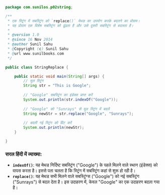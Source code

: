 ```java
package com.sunilos.p02string;

/**
 * एक स्ट्रिंग में सबस्ट्रिंग को `replace()` मेथड का उपयोग करके बदलने का प्रोग्राम।
 * यह प्रोग्राम एक विशेष सबस्ट्रिंग को ढूंढता है और उसे दूसरी सबस्ट्रिंग से बदलता है।
 * 
 * @version 1.0
 * @since 16 Nov 2014
 * @author Sunil Sahu
 * @Copyright (c) Sunil Sahu
 * @url www.sunilbooks.com
 */

public class StringReplace {

    public static void main(String[] args) {
        // मूल स्ट्रिंग
        String str = "This is Google";
        
        // "Google" सबस्ट्रिंग का इंडेक्स प्राप्त करें
        System.out.println(str.indexOf("Google"));
        
        // "Google" को "Sunrays" से मूल स्ट्रिंग में बदलें
        String newStr = str.replace("Google", "Sunrays");
        
        // बदली गई स्ट्रिंग को प्रिंट करें
        System.out.println(newStr);
    }

}
```

### सरल हिंदी में व्याख्या:
- **`indexOf()`**: यह मेथड निर्दिष्ट सबस्ट्रिंग ("Google") के पहले मिलने वाले स्थान (इंडेक्स) को वापस करता है। इससे पता चलता है कि स्ट्रिंग में सबस्ट्रिंग कहां से शुरू हो रही है।
- **`replace()`**: यह मेथड सभी मिलने वाले सबस्ट्रिंग्स ("Google") को नई सबस्ट्रिंग ("Sunrays") से बदल देता है। इस उदाहरण में, केवल "Google" का एक उदाहरण बदला गया है।
